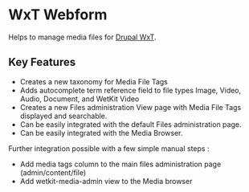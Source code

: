 WxT Webform
=========
Helps to manage media files for [Drupal WxT][drupalwxt].

Key Features
------------

* Creates a new taxonomy for Media File Tags
* Adds autocomplete term reference field to file types Image, Video, Audio, Document, and WetKit Video
* Creates a new Files administration View page with Media File Tags displayed and searchable.
* Can be easily integrated with the default Files administration page.
* Can be easily integrated with the Media Browser.


Further integration possible with a few simple manual steps :
 - Add media tags column to the main files administration page (admin/content/file)
 - Add wetkit-media-admin view to the Media browser


<!-- Links Referenced -->

[drupalwxt]:               http://www.drupal.org/project/wetkit
